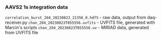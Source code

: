 ### AAVS2 1s integration data

`correlation_burst_204_20230823_21356_0.hdf5` - raw data, output from daq-receiver.py
`chan_204_20230823T055556.uvfits` - UVFITS file, generated with Marcin's scripts
`chan_204_20230823T055556.uv` - MIRIAD data, generated from UVFITS file
